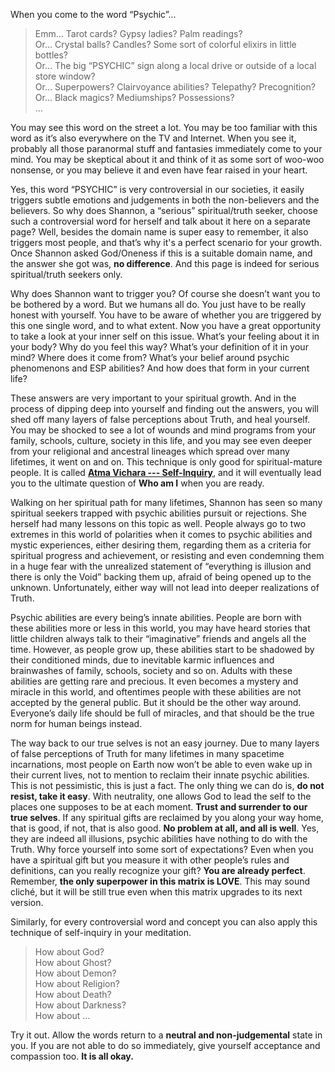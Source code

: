 When you come to the word “Psychic”...

>Emm… Tarot cards? Gypsy ladies? Palm readings?\
Or… Crystal balls? Candles?  Some sort of colorful elixirs in little bottles?\
Or… The big “PSYCHIC” sign along a local drive or outside of a local store window?\
Or… Superpowers? Clairvoyance abilities? Telepathy? Precognition?\
Or… Black magics? Mediumships? Possessions?\
… 

You may see this word on the street a lot. You may be too familiar with this word as it’s also everywhere on the TV and Internet. When you see it, probably all those paranormal stuff and fantasies immediately come to your mind. You may be skeptical about it and think of it as some sort of woo-woo nonsense, or you may believe it and even have fear raised in your heart.

Yes, this word “PSYCHIC” is very controversial in our societies, it easily triggers subtle emotions and judgements in both the non-believers and the believers. So why does Shannon, a “serious” spiritual/truth seeker, choose such a controversial word for herself and talk about it here on a separate page? Well, besides the domain name is super easy to remember, it also triggers most people, and that’s why it's a perfect scenario for your growth. Once Shannon asked God/Oneness if this is a suitable domain name, and the answer she got was, **no difference**. And this page is indeed for serious spiritual/truth seekers only.

Why does Shannon want to trigger you? Of course she doesn’t want you to be bothered by a word. But we humans all do. You just have to be really honest with yourself. You have to be aware of whether you are triggered by this one single word, and to what extent. Now you have a great opportunity to take a look at your inner self on this issue. What’s your feeling about it in your body? Why do you feel this way? What’s your definition of it in your mind? Where does it come from? What’s your belief around psychic phenomenons and ESP abilities? And how does that form in your current life?

These answers are very important to your spiritual growth. And in the process of dipping deep into yourself and finding out the answers, you will shed off many layers of false perceptions about Truth, and heal yourself. You may be shocked to see a lot of wounds and mind programs from your family, schools, culture, society in this life, and you may see even deeper from your religional and ancestral lineages which spread over many lifetimes, it went on and on. This technique is only good for spiritual-mature people. It is called [**Atma Vichara --- Self-Inquiry**](https://en.wikipedia.org/wiki/Self-enquiry_(Ramana_Maharshi)), and it will eventually lead you to the ultimate question of **Who am I** when you are ready.

Walking on her spiritual path for many lifetimes, Shannon has seen so many spiritual seekers trapped with psychic abilities pursuit or rejections. She herself had many lessons on this topic as well. People always go to two extremes in this world of polarities when it comes to psychic abilities and mystic experiences, either desiring them, regarding them as a criteria for spiritual progress and achievement, or resisting and even condemning them in a huge fear with the unrealized statement of “everything is illusion and there is only the Void” backing them up, afraid of being opened up to the unknown. Unfortunately, either way will not lead into deeper realizations of Truth.

Psychic abilities are every being’s innate abilities. People are born with these abilities more or less in this world, you may have heard stories that little children always talk to their “imaginative” friends and angels all the time. However, as people grow up, these abilities start to be shadowed by their conditioned minds, due to inevitable karmic influences and brainwashes of family, schools, society and so on. Adults with these abilities are getting rare and precious. It even becomes a mystery and miracle in this world, and oftentimes people with these abilities are not accepted by the general public. But it should be the other way around. Everyone’s daily life should be full of miracles, and that should be the true norm for human beings instead.

The way back to our true selves is not an easy journey. Due to many layers of false perceptions of Truth for many lifetimes in many spacetime incarnations, most people on Earth now won’t be able to even wake up in their current lives, not to mention to reclaim their innate psychic abilities. This is not pessimistic, this is just a fact. The only thing we can do is, **do not resist, take it easy**. With neutrality, one allows God to lead the self to the places one supposes to be at each moment. **Trust and surrender to our true selves**. If any spiritual gifts are reclaimed by you along your way home, that is good, if not, that is also good. **No problem at all, and all is well**. Yes, they are indeed all illusions, psychic abilities have nothing to do with the Truth. Why force yourself into some sort of expectations? Even when you have a spiritual gift but you measure it with other people’s rules and definitions, can you really recognize your gift? **You are already perfect**. Remember, **the only superpower in this matrix is LOVE**. This may sound cliché, but it will be still true even when this matrix upgrades to its next version.

Similarly, for every controversial word and concept you can also apply this technique of self-inquiry in your meditation.

>How about God?\
How about Ghost?\
How about Demon?\
How about Religion?\
How about Death?\
How about Darkness?\
How about  …

Try it out. Allow the words return to a **neutral and non-judgemental** state in you. If you are not able to do so immediately, give yourself acceptance and compassion too. **It is all okay.**
